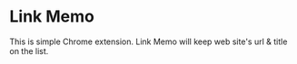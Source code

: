 # Link Memo
This is simple Chrome extension.
Link Memo will keep web site's url & title on the list.
